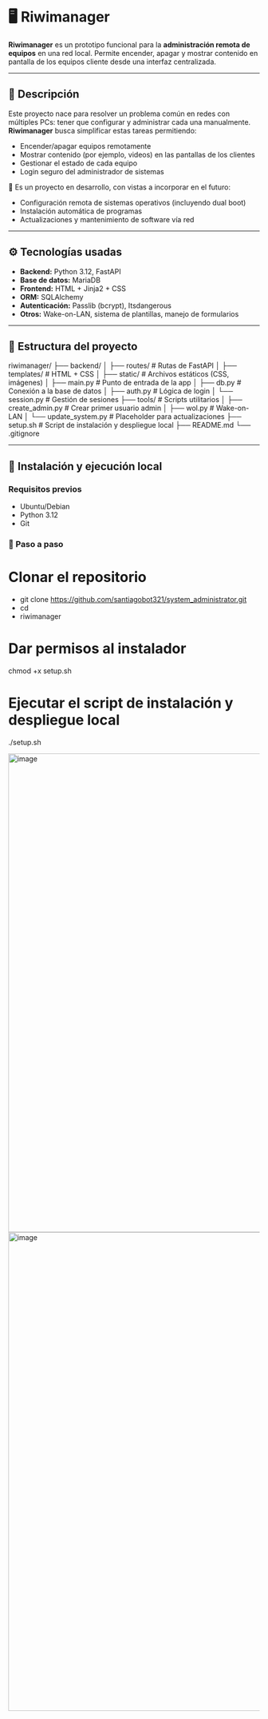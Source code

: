 # 🖥️ Riwimanager

**Riwimanager** es un prototipo funcional para la **administración remota de equipos** en una red local. Permite encender, apagar y mostrar contenido en pantalla de los equipos cliente desde una interfaz centralizada.

---

## 📌 Descripción

Este proyecto nace para resolver un problema común en redes con múltiples PCs: tener que configurar y administrar cada una manualmente. **Riwimanager** busca simplificar estas tareas permitiendo:

- Encender/apagar equipos remotamente
- Mostrar contenido (por ejemplo, videos) en las pantallas de los clientes
- Gestionar el estado de cada equipo
- Login seguro del administrador de sistemas

🧪 Es un proyecto en desarrollo, con vistas a incorporar en el futuro:
- Configuración remota de sistemas operativos (incluyendo dual boot)
- Instalación automática de programas
- Actualizaciones y mantenimiento de software vía red

---

## ⚙️ Tecnologías usadas

- **Backend:** Python 3.12, FastAPI
- **Base de datos:** MariaDB
- **Frontend:** HTML + Jinja2 + CSS
- **ORM:** SQLAlchemy
- **Autenticación:** Passlib (bcrypt), Itsdangerous
- **Otros:** Wake-on-LAN, sistema de plantillas, manejo de formularios

---

## 🧩 Estructura del proyecto

riwimanager/
├── backend/
│ ├── routes/ # Rutas de FastAPI
│ ├── templates/ # HTML + CSS
│ ├── static/ # Archivos estáticos (CSS, imágenes)
│ ├── main.py # Punto de entrada de la app
│ ├── db.py # Conexión a la base de datos
│ ├── auth.py # Lógica de login
│ └── session.py # Gestión de sesiones
├── tools/ # Scripts utilitarios
│ ├── create_admin.py # Crear primer usuario admin
│ ├── wol.py # Wake-on-LAN
│ └── update_system.py # Placeholder para actualizaciones
├── setup.sh # Script de instalación y despliegue local
├── README.md
└── .gitignore


---

## 🚀 Instalación y ejecución local

### Requisitos previos

- Ubuntu/Debian
- Python 3.12
- Git

### 🔧 Paso a paso


# Clonar el repositorio
- git clone https://github.com/santiagobot321/system_administrator.git
- cd
- riwimanager

# Dar permisos al instalador
chmod +x setup.sh

# Ejecutar el script de instalación y despliegue local
./setup.sh

<img width="1920" height="958" alt="image" src="https://github.com/user-attachments/assets/24b8fc39-5a1d-4158-8514-a81112df54e4" />

<img width="1920" height="958" alt="image" src="https://github.com/user-attachments/assets/50212791-4a2e-4fb1-a30a-e73ee91fda63" />






